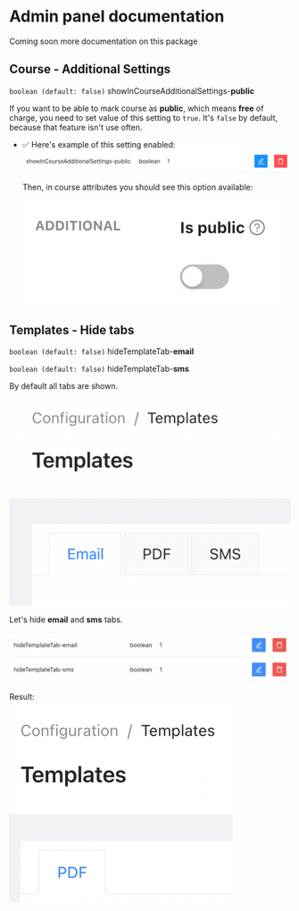 # Admin panel documentation

Coming soon more documentation on this package

## Course - Additional Settings

`boolean (default: false)` showInCourseAdditionalSettings-**public**

If you want to be able to mark course as **public**, which means **free** of charge, you need to set value of this setting to `true`. It's `false` by default, because that feature isn't use often.

-   :white_check_mark: Here's example of this setting enabled:
    ![](./docs/settings/setting-additional-public-true.png)

    Then, in course attributes you should see this option available:

    ![](./docs/settings/setting-additional-public.png)

## Templates - Hide tabs

`boolean (default: false)` hideTemplateTab-**email**

`boolean (default: false)` hideTemplateTab-**sms**

By default all tabs are shown.

![](./docs/settings/templates-tabs-default.png)

Let's hide **email** and **sms** tabs.

![](./docs/settings/templates-tabs-disabled.png)

Result:

![](./docs/settings/templates-tabs-hidden.png)
